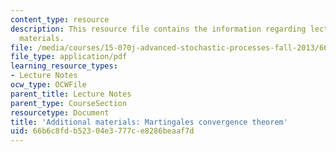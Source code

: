 ```yaml
---
content_type: resource
description: This resource file contains the information regarding lecture 11-additional
  materials.
file: /media/courses/15-070j-advanced-stochastic-processes-fall-2013/66b6c8fdb52304e3777ce8286beaaf7d_MIT15_070JF13_Lec11Add.pdf
file_type: application/pdf
learning_resource_types:
- Lecture Notes
ocw_type: OCWFile
parent_title: Lecture Notes
parent_type: CourseSection
resourcetype: Document
title: 'Additional materials: Martingales convergence theorem'
uid: 66b6c8fd-b523-04e3-777c-e8286beaaf7d
---
```

